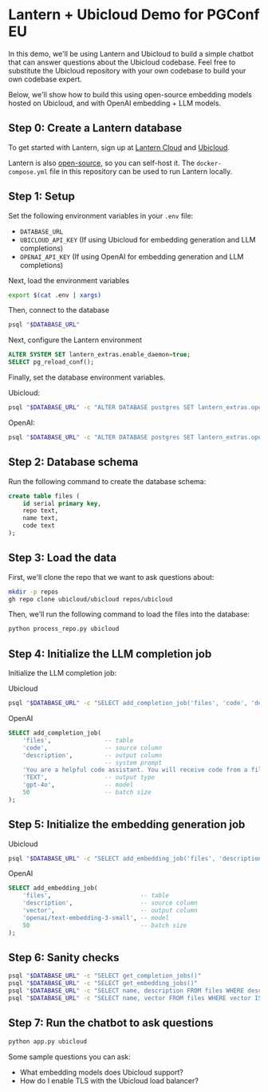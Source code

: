 # Lantern + Ubicloud Demo for PGConf EU

In this demo, we'll be using Lantern and Ubicloud to build a simple chatbot that can answer questions about the Ubicloud codebase. Feel free to substitute the Ubicloud repository with your own codebase to build your own codebase expert.

Below, we'll show how to build this using open-source embedding models hosted on Ubicloud, and with OpenAI embedding + LLM models.

## Step 0: Create a Lantern database

To get started with Lantern, sign up at [Lantern Cloud](https://lantern.dev) and [Ubicloud](https://ubicloud.com).

Lantern is also [open-source](https://github.com/lanterndata/lantern), so you can self-host it. The `docker-compose.yml` file in this repository can be used to run Lantern locally.

## Step 1: Setup

Set the following environment variables in your `.env` file:

- `DATABASE_URL`
- `UBICLOUD_API_KEY` (If using Ubicloud for embedding generation and LLM completions)
- `OPENAI_API_KEY` (If using OpenAI for embedding generation and LLM completions)

Next, load the environment variables

```bash
export $(cat .env | xargs)
```

Then, connect to the database

```bash
psql "$DATABASE_URL"
```

Next, configure the Lantern environment

```sql
ALTER SYSTEM SET lantern_extras.enable_daemon=true;
SELECT pg_reload_conf();
```

Finally, set the database environment variables.

Ubicloud:

```bash
psql "$DATABASE_URL" -c "ALTER DATABASE postgres SET lantern_extras.openai_token='$UBICLOUD_API_KEY'"
```

OpenAI:

```bash
psql "$DATABASE_URL" -c "ALTER DATABASE postgres SET lantern_extras.openai_token='$OPENAI_API_KEY'"
```

## Step 2: Database schema

Run the following command to create the database schema:

```sql
create table files (
    id serial primary key,
    repo text,
    name text,
    code text
);
```

## Step 3: Load the data

First, we'll clone the repo that we want to ask questions about:

```bash
mkdir -p repos
gh repo clone ubicloud/ubicloud repos/ubicloud
```

Then, we'll run the following command to load the files into the database:

```bash
python process_repo.py ubicloud
```

## Step 4: Initialize the LLM completion job

Initialize the LLM completion job:

Ubicloud

```bash
psql "$DATABASE_URL" -c "SELECT add_completion_job('files', 'code', 'description', '', 'TEXT', 'llama-3-2-3b-it', 50, 'openai', runtime_params=>'{\"base_url\": \"https://llama-3-2-3b-it.ai.ubicloud.com\", \"api_token\": \"$UBICLOUD_API_KEY\", \"context\": \"You are a helpful code assistant. You will receive code from a file, and you will summarize what that the code does, including specific interfaces where helpful.\" }')"
```

OpenAI

```sql
SELECT add_completion_job(
    'files',               -- table
    'code',                -- source column
    'description',         -- output column
                           -- system prompt
    'You are a helpful code assistant. You will receive code from a file, and you will summarize what that the code does, including specific interfaces where helpful.',
    'TEXT',                -- output type
    'gpt-4o',              -- model
    50                     -- batch size
);
```

## Step 5: Initialize the embedding generation job

Ubicloud

```bash
psql "$DATABASE_URL" -c "SELECT add_embedding_job('files', 'description', 'vector', 'e5-mistral-7b-it', 50, 'openai', runtime_params=>'{\"base_url\": \"https://e5-mistral-7b-it.ai.ubicloud.com\", \"api_token\": \"$UBICLOUD_API_KEY\"}')"
```

OpenAI

```sql
SELECT add_embedding_job(
    'files',                         -- table
    'description',                   -- source column
    'vector',                        -- output column
    'openai/text-embedding-3-small', -- model
    50                               -- batch size
);
```

## Step 6: Sanity checks

```bash
psql "$DATABASE_URL" -c "SELECT get_completion_jobs()"
psql "$DATABASE_URL" -c "SELECT get_embedding_jobs()"
psql "$DATABASE_URL" -c "SELECT name, description FROM files WHERE description IS NOT NULL LIMIT 1"
psql "$DATABASE_URL" -c "SELECT name, vector FROM files WHERE vector IS NOT NULL LIMIT 1"
```

## Step 7: Run the chatbot to ask questions

```bash
python app.py ubicloud
```

Some sample questions you can ask:

- What embedding models does Ubicloud support?
- How do I enable TLS with the Ubicloud load balancer?
